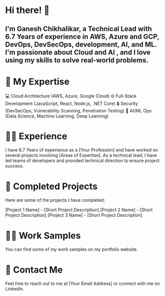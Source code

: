 # Hi there! 👋

## I'm Ganesh Chikhalikar, a Technical Lead with 6.7 Years of experience in AWS, Azure and GCP, DevOps, DevSecOps, development, AI, and ML. I'm passionate about Cloud and AI , and I love using my skills to solve real-world problems.

# 🚀 My Expertise

💻 Cloud Architecture (AWS, Azure, Google Cloud)
🌐 Full-Stack Development (JavaScript, React, Node.js, .NET Core)
🔒 Security (DevSecOps, Vulnerability Scanning, Penetration Testing)
🤖 AI/ML Ops (Data Science, Machine Learning, Deep Learning)

# 👨‍💻 Experience
I have 6.7 Years of experience as a [Your Profession] and have worked on several projects involving [Areas of Expertise]. As a technical lead, I have led teams of developers and provided technical direction to ensure project success.

# 🔨 Completed Projects
Here are some of the projects I have completed:

[Project 1 Name] - [Short Project Description]
[Project 2 Name] - [Short Project Description]
[Project 3 Name] - [Short Project Description]

# 👨‍💼 Work Samples
You can find some of my work samples on my portfolio website.

# 📧 Contact Me
Feel free to reach out to me at [Your Email Address] or connect with me on LinkedIn.
